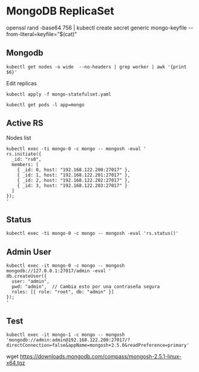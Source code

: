 # MongoDB ReplicaSet
openssl rand -base64 756 | kubectl create secret generic mongo-keyfile --from-literal=keyfile="$(cat)"

## Mongodb
```
kubectl get nodes -o wide  --no-headers | grep worker | awk '{print $6}'

```

Edit replicas

```
kubectl apply -f mongo-statefulset.yaml

kubectl get pods -l app=mongo
```


## Active RS
Nodes list
```
kubectl exec -ti mongo-0 -c mongo -- mongosh -eval '
rs.initiate({
  _id: "rs0",
  members: [
    { _id: 0, host: "192.168.122.200:27017" },
    { _id: 1, host: "192.168.122.201:27017" },
    { _id: 2, host: "192.168.122.202:27017" },
    { _id: 3, host: "192.168.122.203:27017" }
  ]
});
'
```


## Status
```
kubectl exec -ti mongo-0 -c mongo -- mongosh -eval 'rs.status()'
```

## Admin User
```
kubectl exec -it mongo-0 -c mongo -- mongosh mongodb://127.0.0.1:27017/admin -eval '
db.createUser({
  user: "admin",
  pwd: "admin",  // Cambia esto por una contraseña segura
  roles: [{ role: "root", db: "admin" }]
});
'

```


## Test
```
kubectl exec -it mongo-1 -c mongo -- mongosh 'mongodb://admin:admin@192.168.122.200:27017/?directConnection=false&appName=mongosh+2.5.0&readPreference=primary'
```

wget https://downloads.mongodb.com/compass/mongosh-2.5.1-linux-x64.tgz

